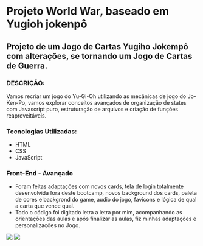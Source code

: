 # Projeto World War, baseado em Yugioh jokenpô

## Projeto de um Jogo de Cartas Yugiho Jokempô com alterações, se tornando um Jogo de Cartas de Guerra.

### DESCRIÇÃO:
Vamos recriar um jogo do Yu-Gi-Oh utilizando as mecânicas de jogo do Jo-Ken-Po, vamos explorar conceitos avançados de organização de states com Javascript puro, estruturação de arquivos e criação de funções reaproveitáveis.
### Tecnologias Utilizadas:
 - HTML
 - CSS
 - JavaScript

### Front-End - Avançado
- Foram feitas adaptações com novos cards, tela de login totalmente desenvolvida fora deste bootcamp, novos background dos cards, paleta de cores e backgrond do game, audio do jogo, favicons e lógica de qual a carta que vence qual. 
- Todo o código foi digitado letra a letra por mim, acompanhando as orientações das aulas e após finalizar as aulas, fiz minhas adaptações e personalizações no Jogo.
<img src= "../src/login.png"/>
<img src= "../src/jogando.png"/>
